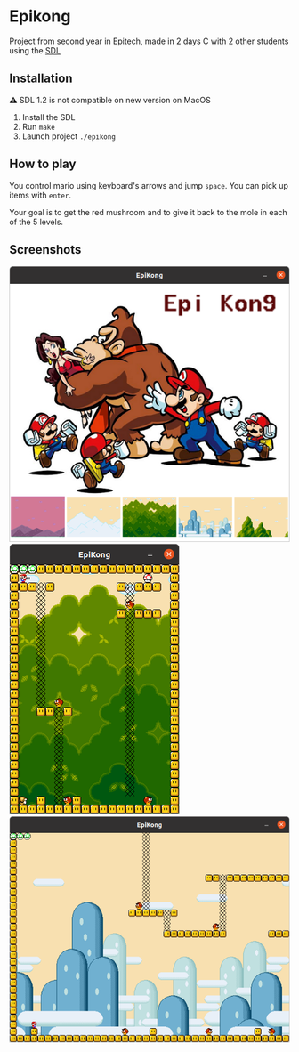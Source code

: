 # Epikong

Project from second year in Epitech, made in 2 days C with 2 other students using the [SDL](https://www.libsdl.org/)

## Installation

⚠️ SDL 1.2 is not compatible on new version on MacOS

1. Install the SDL
2. Run `make`
3. Launch project `./epikong`

## How to play

You control mario using keyboard's arrows and jump `space`. You can pick up items with `enter`.

Your goal is to get the red mushroom and to give it back to the mole in each of the 5 levels.

## Screenshots

![menu](screenshots/menu.png)
![level3](screenshots/level3.png)
![level4](screenshots/level4.png)
